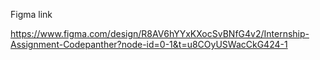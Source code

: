 Figma link 

https://www.figma.com/design/R8AV6hYYxKXocSvBNfG4v2/Internship-Assignment-Codepanther?node-id=0-1&t=u8COyUSWacCkG424-1
